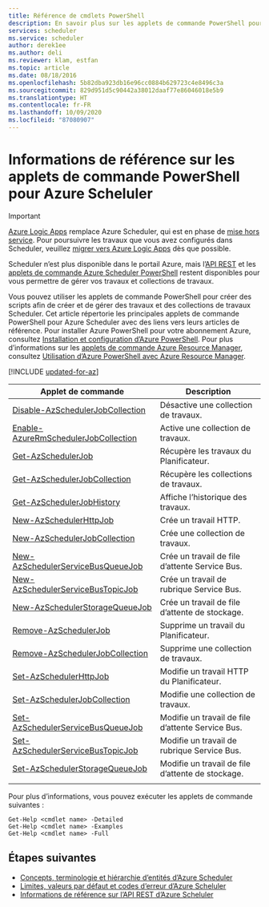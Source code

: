 ```yaml
---
title: Référence de cmdlets PowerShell
description: En savoir plus sur les applets de commande PowerShell pour Azure Scheduler
services: scheduler
ms.service: scheduler
author: derek1ee
ms.author: deli
ms.reviewer: klam, estfan
ms.topic: article
ms.date: 08/18/2016
ms.openlocfilehash: 5b82dba923db16e96cc0884b629723c4e8496c3a
ms.sourcegitcommit: 829d951d5c90442a38012daaf77e86046018e5b9
ms.translationtype: HT
ms.contentlocale: fr-FR
ms.lasthandoff: 10/09/2020
ms.locfileid: "87080907"
---
```

# <a name="powershell-cmdlets-reference-for-azure-scheduler"></a>Informations de référence sur les applets de commande PowerShell pour Azure Scheluler

> [!IMPORTANT]
> [Azure Logic Apps](../logic-apps/logic-apps-overview.md) remplace Azure Scheduler, qui est en phase de [mise hors service](../scheduler/migrate-from-scheduler-to-logic-apps.md#retire-date). Pour poursuivre les travaux que vous avez configurés dans Scheduler, veuillez [migrer vers Azure Logic Apps](../scheduler/migrate-from-scheduler-to-logic-apps.md) dès que possible. 
>
> Scheduler n’est plus disponible dans le portail Azure, mais l’[API REST](/rest/api/scheduler) et les [applets de commande Azure Scheduler PowerShell](scheduler-powershell-reference.md) restent disponibles pour vous permettre de gérer vos travaux et collections de travaux.

Vous pouvez utiliser les applets de commande PowerShell pour créer des scripts afin de créer et de gérer des travaux et des collections de travaux Scheduler. Cet article répertorie les principales applets de commande PowerShell pour Azure Scheduler avec des liens vers leurs articles de référence. Pour installer Azure PowerShell pour votre abonnement Azure, consultez [Installation et configuration d’Azure PowerShell](/powershell/azure/). Pour plus d’informations sur les [applets de commande Azure Resource Manager](/powershell/azure/), consultez [Utilisation d’Azure PowerShell avec Azure Resource Manager](../powershell-azure-resource-manager.md).

[!INCLUDE [updated-for-az](../../includes/updated-for-az.md)]

| Applet de commande | Description |
|--------|-------------|
| [Disable-AzSchedulerJobCollection](/powershell/module/azurerm.scheduler/disable-azurermschedulerjobcollection) |Désactive une collection de travaux. |
| [Enable-AzureRmSchedulerJobCollection](/powershell/module/azurerm.scheduler/enable-azurermschedulerjobcollection) |Active une collection de travaux. |
| [Get-AzSchedulerJob](/powershell/module/azurerm.scheduler/get-azurermschedulerjob) |Récupère les travaux du Planificateur. |
| [Get-AzSchedulerJobCollection](/powershell/module/azurerm.scheduler/get-azurermschedulerjobcollection) |Récupère les collections de travaux. |
| [Get-AzSchedulerJobHistory](/powershell/module/azurerm.scheduler/get-azurermschedulerjobhistory) |Affiche l’historique des travaux. |
| [New-AzSchedulerHttpJob](/powershell/module/azurerm.scheduler/new-azurermschedulerhttpjob) |Crée un travail HTTP. |
| [New-AzSchedulerJobCollection](/powershell/module/azurerm.scheduler/new-azurermschedulerjobcollection) |Crée une collection de travaux. |
| [New-AzSchedulerServiceBusQueueJob](/powershell/module/azurerm.scheduler/new-azurermschedulerservicebusqueuejob) | Crée un travail de file d’attente Service Bus. |
| [New-AzSchedulerServiceBusTopicJob](/powershell/module/azurerm.scheduler/new-azurermschedulerservicebustopicjob) |Crée un travail de rubrique Service Bus. |
| [New-AzSchedulerStorageQueueJob](/powershell/module/azurerm.scheduler/new-azurermschedulerstoragequeuejob) |Crée un travail de file d’attente de stockage. |
| [Remove-AzSchedulerJob](/powershell/module/azurerm.scheduler/remove-azurermschedulerjob) |Supprime un travail du Planificateur. |
| [Remove-AzSchedulerJobCollection](/powershell/module/azurerm.scheduler/remove-azurermschedulerjobcollection) |Supprime une collection de travaux. |
| [Set-AzSchedulerHttpJob](/powershell/module/azurerm.scheduler/set-azurermschedulerhttpjob) |Modifie un travail HTTP du Planificateur. |
| [Set-AzSchedulerJobCollection](/powershell/module/azurerm.scheduler/set-azurermschedulerjobcollection) |Modifie une collection de travaux. |
| [Set-AzSchedulerServiceBusQueueJob](/powershell/module/azurerm.scheduler/set-azurermschedulerservicebusqueuejob) |Modifie un travail de file d’attente Service Bus. |
| [Set-AzSchedulerServiceBusTopicJob](/powershell/module/azurerm.scheduler/set-azurermschedulerservicebustopicjob) |Modifie un travail de rubrique Service Bus. |
| [Set-AzSchedulerStorageQueueJob](/powershell/module/azurerm.scheduler/set-azurermschedulerstoragequeuejob) |Modifie un travail de file d’attente de stockage. |
||| 

Pour plus d’informations, vous pouvez exécuter les applets de commande suivantes : 

```text
Get-Help <cmdlet name> -Detailed
Get-Help <cmdlet name> -Examples
Get-Help <cmdlet name> -Full
```

## <a name="next-steps"></a>Étapes suivantes

* [Concepts, terminologie et hiérarchie d’entités d’Azure Scheduler](scheduler-concepts-terms.md)
* [Limites, valeurs par défaut et codes d’erreur d’Azure Scheluler](scheduler-limits-defaults-errors.md)
* [Informations de référence sur l’API REST d’Azure Scheluler](/rest/api/scheduler)